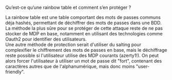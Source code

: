 Qu’est-ce qu’une rainbow table et comment s’en protéger ?

La rainbow table est une table comportant des mots de passes communs déja hashés, permettant de déchiffrer des mots de passes dans une BDD.  
La méthode la plus sûre pour se protéger de cette attaque reste de ne pas stocker de MDP en base, notamment en utilisant des technologies comme Oauth2 pour identifier des utilisateurs.  
Une autre méthode de protection serait d'utiliser du salting pour complexifier le chiffrement des mots de passes en base, mais le déchiffrage reste possible si l'utilisateur utilise des MDP courants (azerty1!). On peut alors forcer l'utilisateur à utiliser un mot de passe dit "fort", contenant des caractères autres que de l'alphanumérique, mais donc moins "user-friendly".